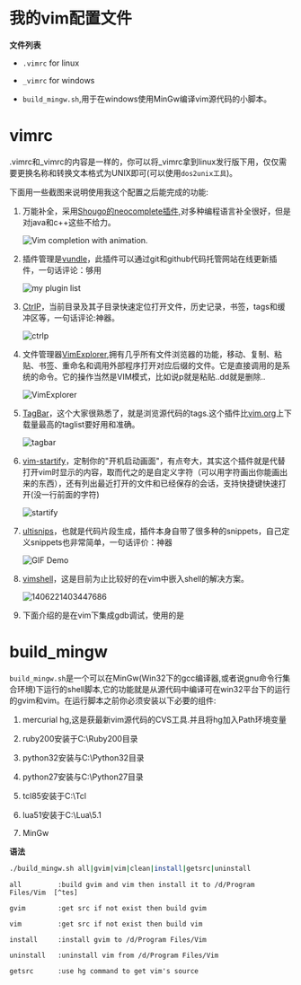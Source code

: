 # 我的vim配置文件

**文件列表**

- `.vimrc` for linux  

- `_vimrc` for windows  

- `build_mingw.sh`,用于在windows使用MinGw编译vim源代码的小脚本。

# vimrc

.vimrc和_vimrc的内容是一样的，你可以将_vimrc拿到linux发行版下用，仅仅需要更换名称和转换文本格式为UNIX即可(可以使用`dos2unix工具`)。

下面用一些截图来说明使用我这个配置之后能完成的功能:

1. 万能补全，采用[Shougo的neocomplete插件](https://github.com/Shougo/neocomplete.vim),对多种编程语言补全很好，但是对java和c++这些不给力。

	![Vim completion with animation.](https://f.cloud.github.com/assets/214488/623496/94ed19a2-cf68-11e2-8d33-3aad8a39d7c1.gif)

2. 插件管理是[vundle](https://github.com/gmarik/Vundle.vim)，此插件可以通过git和github代码托管网站在线更新插件，一句话评论：够用

	![my plugin list](https://cloud.githubusercontent.com/assets/4246425/3328131/c0472718-f7b8-11e3-87ab-3483a2bfd61e.png)

3. [CtrlP](https://github.com/kien/ctrlp.vim)，当前目录及其子目录快速定位打开文件，历史记录，书签，tags和缓冲区等，一句话评论:神器。

	![ctrlp](https://cloud.githubusercontent.com/assets/4246425/3328197/a0574cfc-f7b9-11e3-86c1-0dc9ab460e91.png)

4. 文件管理器[VimExplorer](https://github.com/mbbill/VimExplorer.git),拥有几乎所有文件浏览器的功能，移动、复制、粘贴、书签、重命名和调用外部程序打开对应后缀的文件。它是直接调用的是系统的命令。它的操作当然是VIM模式，比如说p就是粘贴..dd就是删除..

	![VimExplorer](https://cloud.githubusercontent.com/assets/4246425/3328302/1a53973a-f7bb-11e3-9159-5698f91b4bd8.png)

5. [TagBar](https://github.com/majutsushi/tagbar.git)，这个大家很熟悉了，就是浏览源代码的tags.这个插件比[vim.org](www.vim.org)上下载量最高的taglist要好用和准确。

	![tagbar](https://cloud.githubusercontent.com/assets/4246425/3328527/8bbe2bcc-f7bd-11e3-9f8e-fcba3f34cb17.png)

6. [vim-startify](https://github.com/mhinz/vim-startify)，定制你的"开机启动画面"，有点夸大，其实这个插件就是代替打开vim时显示的内容，取而代之的是自定义字符（可以用字符画出你能画出来的东西），还有列出最近打开的文件和已经保存的会话，支持快捷键快速打开(没一行前面的字符)

	![startify](https://cloud.githubusercontent.com/assets/4246425/3328744/7a04d42e-f7bf-11e3-9eb0-6fd8ea07deed.png)

7. [ultisnips](https://github.com/SirVer/ultisnips)，也就是代码片段生成，插件本身自带了很多种的snippets，自己定义snippets也非常简单，一句话评价：神器

	![GIF Demo](https://raw.github.com/SirVer/ultisnips/master/doc/demo.gif)

8. [vimshell](https://github.com/Shougo/vimshell.vim)，这是目前为止比较好的在vim中嵌入shell的解决方案。

	![1406221403447686](https://cloud.githubusercontent.com/assets/4246425/3351706/bf344db0-fa1a-11e3-888e-98f0b88e6be9.gif)

9. 下面介绍的是在vim下集成gdb调试，使用的是

# build_mingw

`build_mingw.sh`是一个可以在MinGw(Win32下的gcc编译器,或者说gnu命令行集合环境)下运行的shell脚本,它的功能就是从源代码中编译可在win32平台下的运行的gvim和vim。在运行脚本之前你必须安装以下必要的组件:

1. mercurial hg,这是获最新vim源代码的CVS工具.并且将hg加入Path环境变量

2. ruby200安装于C:\Ruby200目录

3. python32安装与C:\Python32目录

4. python27安装与C:\Python27目录

5. tcl85安装于C:\Tcl

6. lua51安装于C:\Lua\5.1

7. MinGw

**语法**

```bash
./build_mingw.sh all|gvim|vim|clean|install|getsrc|uninstall  
```

	all			:build gvim and vim then install it to /d/Program Files/Vim  [^tes]

	gvim		:get src if not exist then build gvim  

	vim			:get src if not exist then build vim  

	install		:install gvim to /d/Program Files/Vim  

	uninstall	:uninstall vim from /d/Program Files/Vim  

	getsrc		:use hg command to get vim's source  

